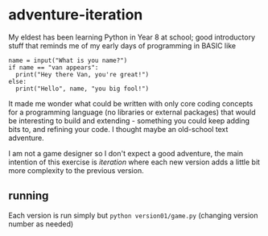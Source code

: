 # adventure-iteration

My eldest has been learning Python in Year 8 at school; good introductory stuff that reminds me of my early days of programming in BASIC like
```
name = input("What is you name?")
if name == "van appears":
  print("Hey there Van, you're great!")
else:
  print("Hello", name, "you big fool!")
```

It made me wonder what could be written with only core coding concepts for a programming language (no libraries or external packages) that would be interesting to build and extending - something you could keep adding bits to, and refining your code. I thought maybe an old-school text adventure.

I am not a game designer so I don't expect a good adventure, the main intention of this exercise is _iteration_ where each new version adds a little bit more complexity to the previous version.

## running

Each version is run simply but `python version01/game.py` (changing version number as needed)
